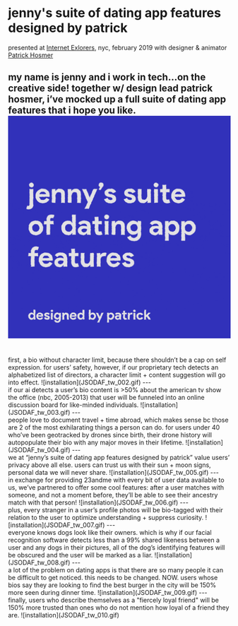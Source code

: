 # jenny's suite of dating app features designed by patrick
presented at [Internet Exlorers](https://https://www.caveat.nyc/event/internet-explorers-2-20-2019), nyc, february 2019 with designer & animator [Patrick Hosmer](https://patrickhosmer.com)
<br />

my name is jenny and i work in tech...on the creative side! together w/ design lead patrick hosmer, i’ve mocked up a full suite of dating app features that i hope you like. 
![installation](JSODAF_tw_001.gif)
---
<br />
first, a bio without character limit, because there shouldn’t be a cap on self expression. for users’ safety, however, if our proprietary tech detects an alphabetized list of directors, a character limit + content suggestion will go into effect.
![installation](JSODAF_tw_002.gif)
---
<br />
if our ai detects a user’s bio content is >50% about the american tv show the office (nbc, 2005-2013) that user will be funneled into an online discussion board for like-minded individuals.
![installation](JSODAF_tw_003.gif)
---
<br />
people love to document travel + time abroad, which makes sense bc those are 2 of the most exhilarating things a person can do. for users under 40 who’ve been geotracked by drones since birth, their drone history will autopopulate their bio with any major moves in their lifetime.
![installation](JSODAF_tw_004.gif)
---
<br />
we at “jenny’s suite of dating app features designed by patrick” value users’ privacy above all else. users can trust us with their sun + moon signs, personal data we will never share.
![installation](JSODAF_tw_005.gif)
---
<br />
in exchange for providing 23andme with every bit of user data available to us, we’ve partnered to offer some cool features: after a user matches with someone, and not a moment before, they’ll be able to see their ancestry match with that person!
![installation](JSODAF_tw_006.gif)
---
<br />
plus, every stranger in a user’s profile photos will be bio-tagged with their relation to the user to optimize understanding + suppress curiosity.
![installation](JSODAF_tw_007.gif)
---
<br />
everyone knows dogs look like their owners. which is why if our facial recognition software detects less than a 99% shared likeness between a user and any dogs in their pictures, all of the dog’s identifying features will be obscured and the user will be marked as a liar.
![installation](JSODAF_tw_008.gif)
---
<br />
a lot of the problem on dating apps is that there are so many people it can be difficult to get noticed. this needs to be changed. NOW. users whose bios say they are looking to find the best burger in the city will be 150% more seen during dinner time.
![installation](JSODAF_tw_009.gif)
---
<br />
finally, users who describe themselves as a "fiercely loyal friend" will be 150% more trusted than ones who do not mention how loyal of a friend they are.
![installation](JSODAF_tw_010.gif)
<br />



